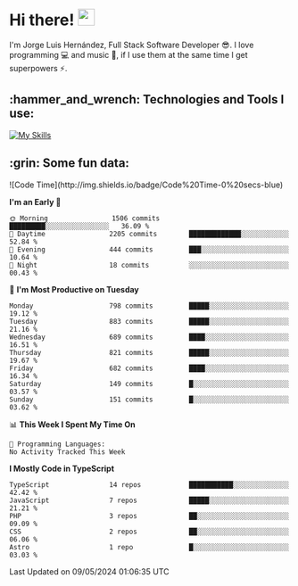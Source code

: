 <h1 align="left">
 <abc>
  <br>Hi there! <img src="https://user-images.githubusercontent.com/42378118/110234147-e3259600-7f4e-11eb-95be-0c4047144dea.gif" width="30"><br>
 </abc>
</h1>

I'm Jorge Luis Hernández, Full Stack Software Developer :sunglasses:. I love programming :computer: and music :musical_score:, if I use them at the same time I get superpowers :zap:. 


<h2 align="left">:hammer_and_wrench: Technologies and Tools I use:</h2>

[![My Skills](https://skillicons.dev/icons?i=js,ts,html,css,py,vue,react,next,nest,postgres,mysql)](https://skillicons.dev)

<h2 align="left">:grin: Some fun data:</h2>
<!--START_SECTION:waka-->
![Code Time](http://img.shields.io/badge/Code%20Time-0%20secs-blue)

**I'm an Early 🐤** 

```text
🌞 Morning                1506 commits        █████████░░░░░░░░░░░░░░░░   36.09 % 
🌆 Daytime                2205 commits        █████████████░░░░░░░░░░░░   52.84 % 
🌃 Evening                444 commits         ███░░░░░░░░░░░░░░░░░░░░░░   10.64 % 
🌙 Night                  18 commits          ░░░░░░░░░░░░░░░░░░░░░░░░░   00.43 % 
```
📅 **I'm Most Productive on Tuesday** 

```text
Monday                   798 commits         █████░░░░░░░░░░░░░░░░░░░░   19.12 % 
Tuesday                  883 commits         █████░░░░░░░░░░░░░░░░░░░░   21.16 % 
Wednesday                689 commits         ████░░░░░░░░░░░░░░░░░░░░░   16.51 % 
Thursday                 821 commits         █████░░░░░░░░░░░░░░░░░░░░   19.67 % 
Friday                   682 commits         ████░░░░░░░░░░░░░░░░░░░░░   16.34 % 
Saturday                 149 commits         █░░░░░░░░░░░░░░░░░░░░░░░░   03.57 % 
Sunday                   151 commits         █░░░░░░░░░░░░░░░░░░░░░░░░   03.62 % 
```


📊 **This Week I Spent My Time On** 

```text
💬 Programming Languages: 
No Activity Tracked This Week
```

**I Mostly Code in TypeScript** 

```text
TypeScript               14 repos            ███████████░░░░░░░░░░░░░░   42.42 % 
JavaScript               7 repos             █████░░░░░░░░░░░░░░░░░░░░   21.21 % 
PHP                      3 repos             ██░░░░░░░░░░░░░░░░░░░░░░░   09.09 % 
CSS                      2 repos             ██░░░░░░░░░░░░░░░░░░░░░░░   06.06 % 
Astro                    1 repo              █░░░░░░░░░░░░░░░░░░░░░░░░   03.03 % 
```




 Last Updated on 09/05/2024 01:06:35 UTC
<!--END_SECTION:waka-->

